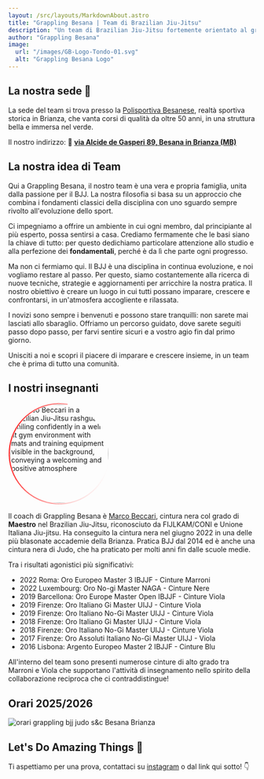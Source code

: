 ```yaml
---
layout: /src/layouts/MarkdownAbout.astro
title: "Grappling Besana | Team di Brazilian Jiu-Jitsu"
description: "Un team di Brazilian Jiu-Jitsu fortemente orientato al grappling"
author: "Grappling Besana"
image:
  url: "/images/GB-Logo-Tondo-01.svg"
  alt: "Grappling Besana Logo"
---
```

## La nostra sede 📍

La sede del team si trova presso la <a href="http://www.polisportivabesanese.it/" target="blank">Polisportiva Besanese</a>, realtà sportiva storica in Brianza, che vanta corsi di qualità da oltre 50 anni, in una struttura bella e immersa nel verde. 

Il nostro indirizzo: 🔗 <a href="https://www.google.com/maps/place//data=!4m2!3m1!1s0x4786a5508f4f018d:0xf9aef426a001ed0c?sa=X&ved=1t:8290&ictx=111" target="blank">**via Alcide de Gasperi 89, Besana in Brianza (MB)**</a>

## La nostra idea di Team

Qui a Grappling Besana, il nostro team è una vera e propria famiglia, unita dalla passione per il BJJ. La nostra filosofia si basa su un approccio che combina i fondamenti classici della disciplina con uno sguardo sempre rivolto all'evoluzione dello sport.

Ci impegniamo a offrire un ambiente in cui ogni membro, dal principiante al più esperto, possa sentirsi a casa. Crediamo fermamente che le basi siano la chiave di tutto: per questo dedichiamo particolare attenzione allo studio e alla perfezione dei **fondamentali**, perché è da lì che parte ogni progresso.

Ma non ci fermiamo qui. Il BJJ è una disciplina in continua evoluzione, e noi vogliamo restare al passo. Per questo, siamo costantemente alla ricerca di nuove tecniche, strategie e aggiornamenti per arricchire la nostra pratica. Il nostro obiettivo è creare un luogo in cui tutti possano imparare, crescere e confrontarsi, in un'atmosfera accogliente e rilassata.

I novizi sono sempre i benvenuti e possono stare tranquilli: non sarete mai lasciati allo sbaraglio. Offriamo un percorso guidato, dove sarete seguiti passo dopo passo, per farvi sentire sicuri e a vostro agio fin dal primo giorno.

Unisciti a noi e scopri il piacere di imparare e crescere insieme, in un team che è prima di tutto una comunità.

## I nostri insegnanti

<div style="display: inline-block; position: relative; width: 208px; height: 208px;">
  <div style="
    position: absolute;
    top: 0; left: 0;
    width: 100%; height: 100%;
    border-radius: 50%;
    pointer-events: none;
    z-index: 2;
    ">
    <svg width="208" height="208" style="display: block;">
      <defs>
        <linearGradient id="trail" x1="0%" y1="0%" x2="100%" y2="0%">
          <stop offset="0%" stop-color="red" stop-opacity="1"/>
          <stop offset="70%" stop-color="red" stop-opacity="0.2"/>
          <stop offset="100%" stop-color="red" stop-opacity="0"/>
        </linearGradient>
      </defs>
      <circle
        cx="104" cy="104" r="102"
        fill="none"
        stroke="url(#trail)"
        stroke-width="2"
        stroke-linecap="round"
        stroke-dasharray="480 160"
        style="transform-origin: 50% 50%; animation: rotate-trail 2s linear infinite;"
      />
    </svg>
  </div>
  <img src="../public/images/marco.png"
    alt="Marco Beccari in a Brazilian Jiu-Jitsu rashguard, smiling confidently in a well-lit gym environment with mats and training equipment visible in the background, conveying a welcoming and positive atmosphere"
    style="display: block; border-radius: 50%; width: 200px; height: 200px; object-fit: cover; margin: 4px; position: relative; z-index: 1;">
</div>

<style>
@keyframes rotate-trail {
  0% { transform: rotate(0deg);}
  100% { transform: rotate(360deg);}
}
</style>

Il coach di Grappling Besana è <a href="https://www.instagram.com/bjj_marcobex/" target="blank">Marco Beccari</a>, cintura nera col grado di **Maestro** nel Brazilian Jiu-Jitsu, riconosciuto da FIJLKAM/CONI e Unione Italiana Jiu-jitsu. Ha conseguito la cintura nera nel giugno 2022 in una delle più blasonate accademie della Brianza. Pratica BJJ dal 2014 ed è anche una cintura nera di Judo, che ha praticato per molti anni fin dalle scuole medie.

Tra i risultati agonistici più significativi:
<ul>
<li>2022 Roma: Oro Europeo Master 3 IBJJF - Cinture Marroni</li>
<li>2022 Luxembourg: Oro No-gi Master NAGA - Cinture Nere</li>
<li>2019 Barcellona: Oro Europe Master Open IBJJF - Cinture Viola</li>
<li>2019 Firenze: Oro Italiano Gi Master UIJJ - Cinture Viola</li>
<li>2019 Firenze: Oro Italiano No-Gi Master UIJJ - Cinture Viola</li>
<li>2018 Firenze: Oro Italiano Gi Master UIJJ - Cinture Viola</li>
<li>2018 Firenze: Oro Italiano No-Gi Master UIJJ - Cinture Viola</li>
<li>2017 Firenze: Oro Assoluti Italiano No-Gi Master UIJJ - Viola</li>
<li>2016 Lisbona: Argento Europeo Master 2 IBJJF - Cinture Blu</li>
</ul>

All'interno del team sono presenti numerose cinture di alto grado tra Marroni e Viola che supportano l'attività di insegnamento nello spirito della collaborazione reciproca che ci contraddistingue!

## Orari 2025/2026

<img src="..\public\images\timetable.png" alt="orari grappling bjj judo s&c Besana Brianza">


## Let's Do Amazing Things 🚀 

Ti aspettiamo per una prova, contattaci su <a href="https://www.instagram.com/grappling_besana/" target="blank">instagram</a> o dal link qui sotto! 👇